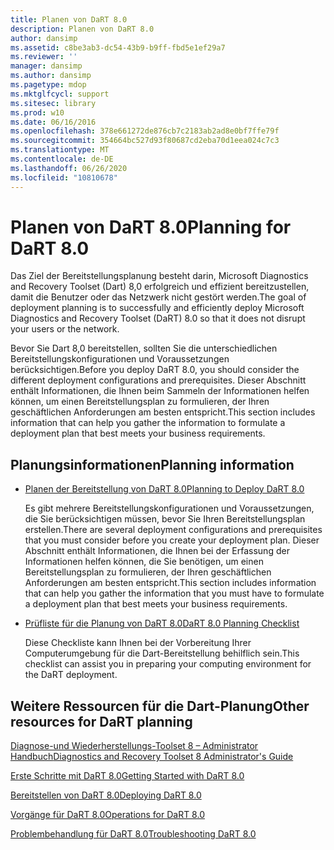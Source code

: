 ```yaml
---
title: Planen von DaRT 8.0
description: Planen von DaRT 8.0
author: dansimp
ms.assetid: c8be3ab3-dc54-43b9-b9ff-fbd5e1ef29a7
ms.reviewer: ''
manager: dansimp
ms.author: dansimp
ms.pagetype: mdop
ms.mktglfcycl: support
ms.sitesec: library
ms.prod: w10
ms.date: 06/16/2016
ms.openlocfilehash: 378e661272de876cb7c2183ab2ad8e0bf7ffe79f
ms.sourcegitcommit: 354664bc527d93f80687cd2eba70d1eea024c7c3
ms.translationtype: MT
ms.contentlocale: de-DE
ms.lasthandoff: 06/26/2020
ms.locfileid: "10810678"
---
```

# <span data-ttu-id="09b01-103">Planen von DaRT 8.0</span><span class="sxs-lookup"><span data-stu-id="09b01-103">Planning for DaRT 8.0</span></span>


<span data-ttu-id="09b01-104">Das Ziel der Bereitstellungsplanung besteht darin, Microsoft Diagnostics and Recovery Toolset (Dart) 8,0 erfolgreich und effizient bereitzustellen, damit die Benutzer oder das Netzwerk nicht gestört werden.</span><span class="sxs-lookup"><span data-stu-id="09b01-104">The goal of deployment planning is to successfully and efficiently deploy Microsoft Diagnostics and Recovery Toolset (DaRT) 8.0 so that it does not disrupt your users or the network.</span></span>

<span data-ttu-id="09b01-105">Bevor Sie Dart 8,0 bereitstellen, sollten Sie die unterschiedlichen Bereitstellungskonfigurationen und Voraussetzungen berücksichtigen.</span><span class="sxs-lookup"><span data-stu-id="09b01-105">Before you deploy DaRT 8.0, you should consider the different deployment configurations and prerequisites.</span></span> <span data-ttu-id="09b01-106">Dieser Abschnitt enthält Informationen, die Ihnen beim Sammeln der Informationen helfen können, um einen Bereitstellungsplan zu formulieren, der Ihren geschäftlichen Anforderungen am besten entspricht.</span><span class="sxs-lookup"><span data-stu-id="09b01-106">This section includes information that can help you gather the information to formulate a deployment plan that best meets your business requirements.</span></span>

## <span data-ttu-id="09b01-107">Planungsinformationen</span><span class="sxs-lookup"><span data-stu-id="09b01-107">Planning information</span></span>


-   [<span data-ttu-id="09b01-108">Planen der Bereitstellung von DaRT 8.0</span><span class="sxs-lookup"><span data-stu-id="09b01-108">Planning to Deploy DaRT 8.0</span></span>](planning-to-deploy-dart-80-dart-8.md)

    <span data-ttu-id="09b01-109">Es gibt mehrere Bereitstellungskonfigurationen und Voraussetzungen, die Sie berücksichtigen müssen, bevor Sie Ihren Bereitstellungsplan erstellen.</span><span class="sxs-lookup"><span data-stu-id="09b01-109">There are several deployment configurations and prerequisites that you must consider before you create your deployment plan.</span></span> <span data-ttu-id="09b01-110">Dieser Abschnitt enthält Informationen, die Ihnen bei der Erfassung der Informationen helfen können, die Sie benötigen, um einen Bereitstellungsplan zu formulieren, der Ihren geschäftlichen Anforderungen am besten entspricht.</span><span class="sxs-lookup"><span data-stu-id="09b01-110">This section includes information that can help you gather the information that you must have to formulate a deployment plan that best meets your business requirements.</span></span>

-   [<span data-ttu-id="09b01-111">Prüfliste für die Planung von DaRT 8.0</span><span class="sxs-lookup"><span data-stu-id="09b01-111">DaRT 8.0 Planning Checklist</span></span>](dart-80-planning-checklist-dart-8.md)

    <span data-ttu-id="09b01-112">Diese Checkliste kann Ihnen bei der Vorbereitung Ihrer Computerumgebung für die Dart-Bereitstellung behilflich sein.</span><span class="sxs-lookup"><span data-stu-id="09b01-112">This checklist can assist you in preparing your computing environment for the DaRT deployment.</span></span>

## <a href="" id="other-resources-for-dart-planning-"></a><span data-ttu-id="09b01-113">Weitere Ressourcen für die Dart-Planung</span><span class="sxs-lookup"><span data-stu-id="09b01-113">Other resources for DaRT planning</span></span>


[<span data-ttu-id="09b01-114">Diagnose-und Wiederherstellungs-Toolset 8 – Administrator Handbuch</span><span class="sxs-lookup"><span data-stu-id="09b01-114">Diagnostics and Recovery Toolset 8 Administrator's Guide</span></span>](index.md)

[<span data-ttu-id="09b01-115">Erste Schritte mit DaRT 8.0</span><span class="sxs-lookup"><span data-stu-id="09b01-115">Getting Started with DaRT 8.0</span></span>](getting-started-with-dart-80-dart-8.md)

[<span data-ttu-id="09b01-116">Bereitstellen von DaRT 8.0</span><span class="sxs-lookup"><span data-stu-id="09b01-116">Deploying DaRT 8.0</span></span>](deploying-dart-80-dart-8.md)

[<span data-ttu-id="09b01-117">Vorgänge für DaRT 8.0</span><span class="sxs-lookup"><span data-stu-id="09b01-117">Operations for DaRT 8.0</span></span>](operations-for-dart-80-dart-8.md)

[<span data-ttu-id="09b01-118">Problembehandlung für DaRT 8.0</span><span class="sxs-lookup"><span data-stu-id="09b01-118">Troubleshooting DaRT 8.0</span></span>](troubleshooting-dart-80-dart-8.md)

 

 





